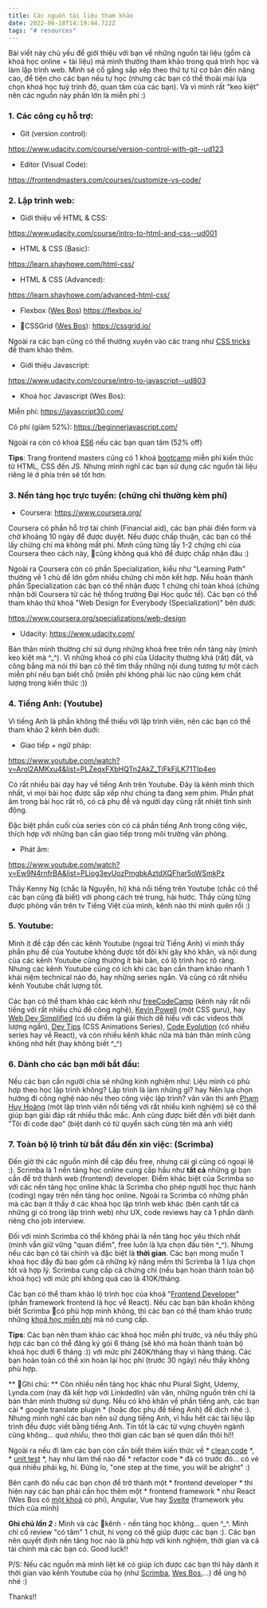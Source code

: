```yaml
---
title: Các nguồn tài liệu tham khảo
date: 2022-06-18T14:19:44.722Z
tags: "# resources"
---
```

Bài viết này chủ yếu để giới thiệu với bạn về những nguồn tài liệu (gồm cả khoá học online + tài liệu) mà mình thường tham khảo trong quá trình học và làm lập trình web. Mình sẽ cố gắng sắp xếp theo thứ tự từ cơ bản đến nâng cao, để tiện cho các bạn nếu tự học (nhưng các bạn có thể thoải mái lựa chọn khoá học tuỳ trình độ, quan tâm của các bạn). Và vì mình rất "keo kiệt" nên các nguồn này phần lớn là miễn phí :)

### 1. Các công cụ hỗ trợ:

- Git (version control): 

<https://www.udacity.com/course/version-control-with-git--ud123>

- Editor (Visual Code): 

<https://frontendmasters.com/courses/customize-vs-code/>

### 2. Lập trình web: 

- Giới thiệu về HTML & CSS:

<https://www.udacity.com/course/intro-to-html-and-css--ud001>

- HTML & CSS (Basic): 

<https://learn.shayhowe.com/html-css/>

- HTML & CSS (Advanced): 

<https://learn.shayhowe.com/advanced-html-css/>

- Flexbox ([Wes Bos](https://wesbos.com/courses)) <https://flexbox.io/>

- CSSGrid ([Wes Bos](https://wesbos.com/)): <https://cssgrid.io/>

Ngoài ra các bạn cũng có thể thường xuyên vào các trang như [CSS tricks](https://css-tricks.com/) để tham khảo thêm. 

- Giới thiệu Javascript:

<https://www.udacity.com/course/intro-to-javascript--ud803>

- Khoá học Javascript (Wes Bos):

Miễn phí: <https://javascript30.com/>

Có phí (giảm 52%): <https://beginnerjavascript.com/>

Ngoài ra còn có khoá [ES6](https://beginnerjavascript.com/) nếu các bạn quan tâm (52% off)

**Tips**: Trang frontend masters cũng có 1 khoá [bootcamp](https://frontendmasters.com/bootcamp/#joinBC) miễn phí kiến thức từ HTML, CSS đến JS. Nhưng mình nghĩ các bạn sử dụng các nguồn tài liệu riêng lẻ ở phía trên sẽ tốt hơn.

### 3. Nền tảng học trực tuyến: (chứng chỉ thường kèm phí)

- Coursera: <https://www.coursera.org/>

Coursera có phần hỗ trợ tài chính (Financial aid), các bạn phải điền form và chờ khoảng 10 ngày để được duyệt.  Nếu được chấp thuận, các bạn có thể lấy chứng chỉ mà không mất phí. Mình cũng từng lấy 1-2 chứng chỉ của Coursera theo cách này, cũng không quá khó để được chấp nhận đâu :)

Ngoài ra Coursera còn có phần Specialization, kiểu như "Learning Path" thường về 1 chủ đề lớn gồm nhiều chứng chỉ môn kết hợp. Nếu hoàn thành phần Specialization các bạn có thể nhận được 1 chứng chỉ toàn khoá (chứng nhận bởi Coursera từ các hệ thống trường Đại Học quốc tế). Các bạn có thể tham khảo thử khoá "Web Design for Everybody (Specialization)" bên dưới:

<https://www.coursera.org/specializations/web-design>
 
- Udacity: <https://www.udacity.com/>

Bản thân mình thường chỉ sử dụng những khoá free trên nền tảng này (mình keo kiệt mà ^_^). Vì những khoá có phí của Udacity thường khá (rất) đắt, và công bằng mà nói thì bạn có thể tìm thấy những nội dung tương tự một cách miễn phí nếu bạn biết chỗ (miễn phí không phải lúc nào cũng kém chất lượng trong kiến thức :))

### 4. Tiếng Anh: (Youtube)

Vì tiếng Anh là phần không thể thiếu với lập trình viên, nên các bạn có thể tham khảo 2 kênh bên duới:

- Giao tiếp + ngữ pháp: 

<https://www.youtube.com/watch?v=Arol2AMKxu4&list=PLZeqxFXbHQTn2AkZ_TjFkFjLK71TIp4eo>

Có rất nhiều bài dạy hay về tiếng Anh trên Youtube. Đây là kênh mình thích nhất, vì mọi bài học được sắp xếp như chúng ta đang xem phim. Phần phát âm trong bài học rất rõ, có cả phụ đề và người dạy cũng rất nhiệt tình sinh động.

Đặc biệt phần cuối của series còn có cả phần tiếng Anh trong công việc, thích hợp với những bạn cần giao tiếp trong môi trường văn phòng. 

- Phát âm: 

<https://www.youtube.com/watch?v=Ew9N4rnfrBA&list=PLiog3evUozPmgbkAztdXQFhar5oWSmkPz> 

Thầy Kenny Ng (chắc là Nguyễn, hi) khá nổi tiếng trên Youtube (chắc có thể các bạn cũng đã biết) với phong cách trẻ trung, hài hước. Thầy cũng từng được phỏng vấn trên tv Tiếng Việt của mình, kênh nào thì mình quên rồi :)

### 5. Youtube:

Mình ít đề cập đến các kênh Youtube (ngoại trừ Tiếng Anh) vì mình thấy phần phụ đề của Youtube không được tốt đôi khi gây khó khăn, và nội dung của các kênh Youtube cũng thường ít bài bản, có lộ trình học rõ ràng. Nhưng các kênh Youtube cũng có ích khi các bạn cần tham khảo nhanh 1 khái niệm technical nào đó, hay những series ngắn. Và cũng có rất nhiều kênh Youtube chất lượng tốt. 

Các bạn có thể tham khảo các kênh như [freeCodeCamp](https://www.youtube.com/c/Freecodecamp) (kênh này rất nổi tiếng với rất nhiều chủ đề công nghệ), [Kevin Powell](https://www.youtube.com/kepowob) (một CSS guru), hay [Web Dev Simplified](https://www.youtube.com/c/WebDevSimplified) (có ưu điểm là giải thích dễ hiểu với các videos thời lượng ngắn), [Dev Tips](https://www.youtube.com/watch?v=8kK-cA99SA0&list=PLhSrZ5pkCWhJhPG6ZcWo24fH1G5u6hU5y) (CSS Animations Series), [Code Evolution](https://www.youtube.com/c/Codevolution) (có nhiều series hay về React), và còn nhiều kênh khác nữa mà bản thân mình cũng không nhớ hết (hay không biết ^_^)

### 6. Dành cho các bạn mới bắt đầu:

Nếu các bạn cần người chia sẻ những kinh nghiệm như: Liệu mình có phù hợp theo học lập trình không? Lập trình là làm những gì? hay Nên lựa chọn hướng đi công nghệ nào nếu theo công việc lập trình? vân vân thì anh [Phạm Huy Hoàng](https://www.youtube.com/c/t%C3%B4i%C4%91icoded%E1%BA%A1oblog) (một lập trình viên nổi tiếng với rất nhiều kinh nghiệm) sẽ có thể giúp bạn giải đáp rất nhiều thắc mắc. Anh cũng được biết đến với biệt danh "Tôi đi code dạo" (biệt danh có từ quyển sách cùng tên mà anh viết)

### 7. Toàn bộ lộ trình từ bắt đầu đến xin việc: (Scrimba)

Đến giờ thì các nguồn mình đề cập đều free, nhưng cái gì cũng có ngoại lệ :). Scrimba là 1 nền tảng học online cung cấp hầu như **tất cả** những gì bạn cần để trở thành web (frontend) developer. Điểm khác biệt của Scrimba so với các nền tảng học online khác là Scrimba cho phép người học thực hành (coding) ngay trên nền tảng học online. Ngoài ra Scrimba có những phần mà các bạn ít thấy ở các khoá học lập trình web khác (bên cạnh tất cả những gì có trong lập trình web) như UX, code reviews hay cả 1 phần dành riêng cho job interview. 

Đối với mình Scrimba có thể không phải là nền tảng học yêu thích nhất (mình vẫn giữ vững "quan điểm", free luôn là lựa chọn đầu tiên ^_^). Nhưng nếu các bạn có tài chính và đặc biệt là **thời gian**. Các bạn mong muốn 1 khoá học đầy đủ bao gồm cả những kỹ năng mềm thì Scrimba là 1 lựa chọn tốt và hợp lý. Scrimba cung cấp cả chứng chỉ (nếu bạn hoàn thành toàn bộ khoá học) với mức phí không quá cao là 410K/tháng.

Các bạn có thể tham khảo lộ trình học của khoá "[Frontend Developer](https://scrimba.com/learn/frontend "The Frontend Developer Career Path")" (phần framework frontend là học về React). Nếu các bạn băn khoăn không biết Scrimba có phù hợp mình không, thì các bạn có thể tham khảo trước những [khoá học miễn phí](https://scrimba.com/allcourses?price=free) mà nó cung cấp.

**Tips**: Các bạn nên tham khảo các khoá học miễn phí trước, và nếu thấy phù hợp các bạn có thể đăng ký gói 6 tháng (sẽ khó mà hoàn thành toàn bộ khoá học dưới 6 tháng :)) với mức phí 240K/tháng thay vì hàng tháng. Các bạn hoàn toàn có thể xin hoàn lại học phí (trước 30 ngày) nếu thấy không phù hợp.

** Ghi chú: ** Còn nhiều nền tảng học khác như Plural Sight, Udemy, Lynda.com (nay đã kết hợp với LinkdedIn) vân vân, những nguồn trên chỉ là bản thân mình thường sử dụng. Nếu có khó khăn về phần tiếng anh, các bạn cài * google translate plugin * (hoặc đọc phụ đề tiếng Anh) để dịch nhé :). Nhưng mình nghĩ các bạn nên sử dụng tiếng Anh, vì hầu hết các tài liệu lập trình đều được viết bằng tiếng Anh. Tin tốt là các từ vựng chuyên ngành cũng không... *quá nhiều*, theo thời gian các bạn sẽ quen dần thôi hi!!

Ngoài ra nếu đi làm các bạn còn cần biết thêm kiến thức về * [clean code](https://www.youtube.com/watch?v=aft4VFhdWgI&list=PLqYFXd9GTRVUyVv4Kw9cJAUS4vujkgvf7) *, * [unit test](https://www.youtube.com/watch?v=5PFyTBi0fsY&list=PLqYFXd9GTRVWZoMUXs98QammIr0EWuoQx) *, hay như làm thế nào để * refactor code * đã có trước đó... có vẻ quá nhiều phải kg, hi. Đừng lo, "one step at the time, you will be alright" :)

Bên cạnh đó nếu các bạn chọn để trở thành một * frontend developer * thì hiện nay các bạn phải cần học thêm một * frontend framework * như React (Wes Bos có [một khoá](https://advancedreact.com/) có phí), Angular, Vue hay [Svelte](https://svelte.dev/) (framework yêu thích của mình)

**Ghi chú *lần 2* :** Mình và các kênh - nền tảng học không... quen ^_^. Mình chỉ cố review "có tâm" 1 chút, hi vọng có thể giúp được các bạn :). Các bạn nên quyết định nền tảng học nào là phù hợp với kinh nghiệm, thời gian và cả tài chính mà các bạn có. Good luck!!

P/S: Nếu các nguồn mà mình liệt kê có giúp ích được các bạn thì hãy dành ít thời gian vào kênh Youtube của họ (như [Scrimba](https://www.youtube.com/c/Scrimba/playlists), [Wes Bos](https://www.youtube.com/c/WesBos/playlists),...) để ủng hộ nhé :)

Thanks!!